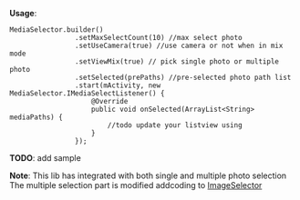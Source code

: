 **Usage**:

	MediaSelector.builder()
                    .setMaxSelectCount(10) //max select photo
                    .setUseCamera(true) //use camera or not when in mix mode
                    .setViewMix(true) // pick single photo or multiple photo
                    .setSelected(prePaths) //pre-selected photo path list
                    .start(mActivity, new MediaSelector.IMediaSelectListener() {
                        @Override
                        public void onSelected(ArrayList<String> mediaPaths) {
                            //todo update your listview using
                        }
                    });
                    
**TODO**: 
add sample
	
**Note**:
This lib has integrated with both single and multiple photo selection
The multiple selection part is modified addcoding to [ImageSelector](https://github.com/donkingliang/ImageSelector)
